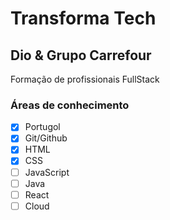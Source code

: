 # Transforma Tech
## Dio & Grupo Carrefour
Formação de profissionais FullStack

### Áreas de conhecimento

- [x] Portugol
- [x] Git/Github
- [x] HTML
- [x] CSS
- [ ] JavaScript
- [ ] Java
- [ ] React
- [ ] Cloud 
